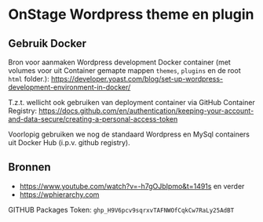 # OnStage Wordpress theme en plugin

## Gebruik Docker

Bron voor aanmaken Wordpress development Docker container (met volumes voor uit Container gemapte mappen `themes`, `plugins` en de root `html` folder.):
<https://developer.yoast.com/blog/set-up-wordpress-development-environment-in-docker/>

T.z.t. wellicht ook gebruiken van deployment container via GitHub Container Registry:
<https://docs.github.com/en/authentication/keeping-your-account-and-data-secure/creating-a-personal-access-token>

Voorlopig gebruiken we nog de standaard Wordpress en MySql containers uit Docker Hub (i.p.v. github registry).

## Bronnen

- <https://www.youtube.com/watch?v=-h7gOJbIpmo&t=1491s> en verder
- <https://wphierarchy.com>

GITHUB Packages Token: `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`
